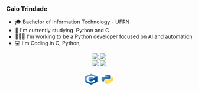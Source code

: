 ### Caio Trindade

- :mortar_board: Bachelor of Information Technology - UFRN
- 🌱 I'm currently studying  Python and C
- 👨🏾‍💻 I'm working to be  a Python developer focused on AI and automation
- 💻 I'm Coding in  C, Python,

<div align="center">
  <a href="https://github.com/ctrindadedev">

  <img height="180em" src="https://github-readme-stats.vercel.app/api?username=ctrindadedev&show_icons=true&theme=catppuccin_mocha"/>
  <img height="180em" src="https://github-readme-stats.vercel.app/api/top-langs/?username=ctrindadedev&layout=compact&langs_count=7&theme=catppuccin_mocha"/>   
<div>
  <a href="mailto:caiomedtrindade@gmail.com"><img src="https://img.shields.io/badge/Gmail-D14836?style=for-the-badge&logo=gmail&logoColor=white"><a>
  <a href="https://www.linkedin.com/in/caio-medeiros-trindade/"><img src="https://img.shields.io/badge/LinkedIn-0077B5?style=for-the-badge&logo=linkedin&logoColor=white"><a>
</div>
<div style="display: inline_block"><br>
  <img align="center" alt="Caio-C" height="30" width="40" src="https://github.com/devicons/devicon/blob/master/icons/c/c-original.svg">
  <img align="center" alt="Caio-Python" height="30" width="40" src="https://raw.githubusercontent.com/devicons/devicon/master/icons/python/python-original.svg">



</div>

